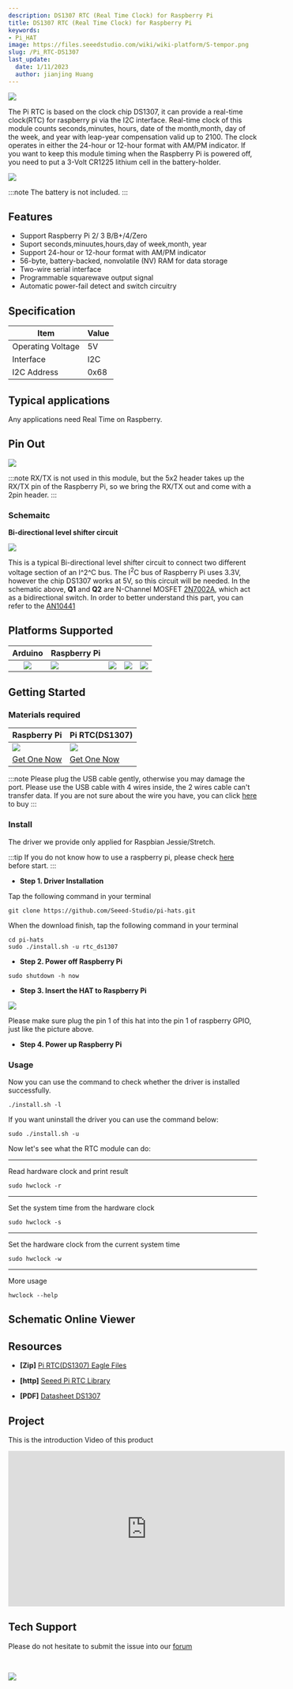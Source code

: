 ```yaml
---
description: DS1307 RTC (Real Time Clock) for Raspberry Pi
title: DS1307 RTC (Real Time Clock) for Raspberry Pi
keywords:
- Pi_HAT
image: https://files.seeedstudio.com/wiki/wiki-platform/S-tempor.png
slug: /Pi_RTC-DS1307
last_update:
  date: 1/11/2023
  author: jianjing Huang
---
```



![](https://files.seeedstudio.com/wiki/Pi_RTC-DS1307/img/main.jpg)

The Pi RTC is based on the clock chip DS1307, it can provide a real-time clock(RTC) for raspberry pi via the I2C interface. Real-time clock of this module counts seconds,minutes, hours, date of the month,month, day of the week, and year with leap-year compensation valid up to 2100. The clock operates in either the 24-hour or 12-hour format with AM/PM indicator. If you want to keep this module timing when the Raspberry Pi is powered off, you need to put a 3-Volt CR1225 lithium cell in the battery-holder.  

<p style={{textAlign: 'center'}}><a href="https://www.seeedstudio.com/Grove-Step-Counter-(BMA456)-p-3189.html" target="_blank"><img src="https://files.seeedstudio.com/wiki/Seeed-WiKi/docs/images/300px-Get_One_Now_Banner-ragular.png" /></a></p>

:::note
        The battery is not included.
:::

## Features

- Support Raspberry Pi 2/ 3 B/B+/4/Zero
- Suport seconds,minuutes,hours,day of week,month, year
- Support 24-hour or 12-hour format with AM/PM indicator
- 56-byte, battery-backed, nonvolatile (NV) RAM for data storage
- Two-wire serial interface
- Programmable squarewave output signal
- Automatic power-fail detect and switch circuitry

## Specification

|Item|Value|
|---|---|
|Operating Voltage|5V|
|Interface|I2C|
|I2C Address|0x68|

## Typical applications

Any applications need Real Time on Raspberry.

## Pin Out

![](https://files.seeedstudio.com/wiki/Pi_RTC-DS1307/img/pin_out.jpg)

:::note
RX/TX is not used in this module, but the 5x2 header takes up the RX/TX pin of the Raspberry Pi, so we bring the RX/TX out and come with a 2pin header.
:::

### Schemaitc

**Bi-directional level shifter circuit**

![](https://files.seeedstudio.com/wiki/Pi_RTC-DS1307/img/schematic.jpg)

This is a typical Bi-directional level shifter circuit to connect two different voltage section of an I^2^C bus. The I<sup>2</sup>C bus of Raspberry Pi uses 3.3V, however the chip DS1307 works at 5V, so this circuit will be needed. In the schematic above, **Q1** and **Q2** are N-Channel MOSFET [2N7002A](https://files.seeedstudio.com/wiki/Grove-I2C_High_Accuracy_Temperature_Sensor-MCP9808/res/2N7002A_datasheet.pdf), which act as a bidirectional switch. In order to better understand this part, you can refer to the [AN10441](https://files.seeedstudio.com/wiki/Grove-I2C_High_Accuracy_Temperature_Sensor-MCP9808/res/AN10441.pdf)

## Platforms Supported

| Arduino                                                                                             | Raspberry Pi                                                                                             |                                                                                                 |                                                                                                          |                                                                                                    |
|-----------------------------------------------------------------------------------------------------|----------------------------------------------------------------------------------------------------------|-------------------------------------------------------------------------------------------------|---------------------------------------------------------------------------------------------------|----------------------------------------------------------------------------------------------------|
| <div align="center"><img width="{1000}" src="https://files.seeedstudio.com/wiki/wiki_english/docs/images/arduino_logo.jpg" /></div> | ![](https://files.seeedstudio.com/wiki/wiki_english/docs/images/raspberry_pi_logo.jpg) | ![](https://files.seeedstudio.com/wiki/wiki_english/docs/images/bbg_logo_n.jpg) | ![](https://files.seeedstudio.com/wiki/wiki_english/docs/images/wio_logo_n.jpg) | ![](https://files.seeedstudio.com/wiki/wiki_english/docs/images/linkit_logo_n.jpg) |

## Getting Started

### Materials required

|Raspberry Pi|Pi RTC(DS1307)|
|---|---|
|![](https://files.seeedstudio.com/wiki/wiki_english/docs/images/rasp.jpg)|![](https://files.seeedstudio.com/wiki/Pi_RTC-DS1307/img/thumbnail.jpg)|
|<a href="https://www.seeedstudio.com/Raspberry-Pi-3-Model-B-p-2625.html" target="_blank">Get One Now</a>|<a href="https://www.seeedstudio.com/Seeeduino-V4.2-p-2517.html" target="_blank">Get One Now</a>|

:::note
Please plug the USB cable gently, otherwise you may damage the port. Please use the USB cable with 4 wires inside, the 2 wires cable can't transfer data. If you are not sure about the wire you have, you can click [here](https://www.seeedstudio.com/Micro-USB-Cable-48cm-p-1475.html) to buy
:::

### Install

The driver we provide only applied for Raspbian Jessie/Stretch.

:::tip
If you do not know how to use a raspberry pi, please check [here](https://www.raspberrypi.org/documentation/) before start.
:::

- **Step 1. Driver Installation**

Tap the following command in your terminal

```
git clone https://github.com/Seeed-Studio/pi-hats.git
```

When the download finish, tap the following command in your terminal

```
cd pi-hats
sudo ./install.sh -u rtc_ds1307
```

- **Step 2. Power off Raspberry Pi**

```
sudo shutdown -h now
```

- **Step 3. Insert the HAT to Raspberry Pi**

![](https://files.seeedstudio.com/wiki/Pi_RTC-DS1307/img/connect.jpg)

Please make sure plug the pin 1 of this hat into the pin 1 of raspberry GPIO, just like the picture above.

- **Step 4. Power up Raspberry Pi**

### Usage

Now you can use the command to check whether the driver is installed successfully.

```
./install.sh -l
```

If you want uninstall the driver you can use the command below:

```
sudo ./install.sh -u
```

Now let's see what the RTC module can do:

___
Read hardware clock and print result

```
sudo hwclock -r
```

___

Set the system time from the hardware clock

```
sudo hwclock -s
```

___

Set the hardware clock from the current system time

```
sudo hwclock -w
```

___

More usage

```
hwclock --help
```

## Schematic Online Viewer

<div className="altium-ecad-viewer" data-project-src="https://files.seeedstudio.com/wiki/Pi_RTC-DS1307/res/Pi%20RTC%20(DS1307).zip" style={{borderRadius: '0px 0px 4px 4px', height: 500, borderStyle: 'solid', borderWidth: 1, borderColor: 'rgb(241, 241, 241)', overflow: 'hidden', maxWidth: 1280, maxHeight: 700, boxSizing: 'border-box'}}>
</div>

## Resources

- **[Zip]** [Pi RTC(DS1307) Eagle Files](https://files.seeedstudio.com/wiki/Pi_RTC-DS1307/res/Pi%20RTC%20(DS1307).zip)

- **[http]** [Seeed Pi RTC Library](https://github.com/Seeed-Studio/pi-hats)

- **[PDF]** [Datasheet DS1307](https://files.seeedstudio.com/wiki/Pi_RTC-DS1307/res/DS1307.pdf)

## Project

This is the introduction Video of this product

<iframe width="560" height="315" src="https://www.youtube.com/embed/SKJ9iXhx0mc?rel=0" frameborder="0" allow="autoplay; encrypted-media" allowfullscreen></iframe>

## Tech Support

Please do not hesitate to submit the issue into our [forum](https://forum.seeedstudio.com/)
<div>
  <br /><p style={{textAlign: 'center'}}><a href="https://www.seeedstudio.com/act-4.html?utm_source=wiki&utm_medium=wikibanner&utm_campaign=newproducts" target="_blank"><img src="https://files.seeedstudio.com/wiki/Wiki_Banner/new_product.jpg" /></a></p>
</div>
